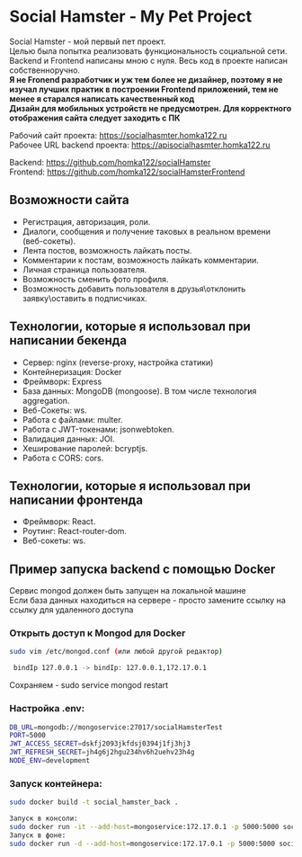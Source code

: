 # Social Hamster - My Pet Project

Social Hamster - мой первый пет проект.<br>
Целью была попытка реализовать функциональность социальной сети.<br>
Backend и Frontend написаны мною с нуля. Весь код в проекте написан собственноручно.<br>
**Я не Fronend разработчик и уж тем более не дизайнер, поэтому я не изучал лучших практик в построении Frontend приложений, тем не менее я старался написать качественный код** \
**Дизайн для мобильных устройств не предусмотрен. Для корректного отображения сайта следует заходить с ПК**

Рабочий сайт проекта: https://socialhasmter.homka122.ru <br>
Рабочее URL backend проекта: https://apisocialhasmter.homka122.ru

Backend: https://github.com/homka122/socialHamster <br>
Frontend: https://github.com/homka122/socialHamsterFrontend

## Возможности сайта

- Регистрация, авторизация, роли.
- Диалоги, сообщения и получение таковых в реальном времени (веб-сокеты).
- Лента постов, возможность лайкать посты.
- Комментарии к постам, возможность лайкать комментарии.
- Личная страница пользователя.
- Возможность сменить фото профиля.
- Возможность добавить пользователя в друзья\отклонить заявку\оставить в подписчиках.

## Технологии, которые я использовал при написании бекенда

- Сервер: nginx (reverse-proxy, настройка статики)
- Контейнеризация: Docker
- Фреймворк: Express
- База данных: MongoDB (mongoose). В том числе технология aggregation. <br>
- Веб-Сокеты: ws. <br>
- Работа с файлами: multer. <br>
- Работа с JWT-токенами: jsonwebtoken. <br>
- Валидация данных: JOI. <br>
- Хеширование паролей: bcryptjs. <br>
- Работа с CORS: cors.

## Технологии, которые я использовал при написании фронтенда

- Фреймворк: React.
- Роутинг: React-router-dom.
- Веб-сокеты: ws.

## Пример запуска backend с помощью Docker

Сервис mongod должен быть запущен на локальной машине \
Если база данных находиться на сервере - просто замените ссылку на ссылку для удаленного доступа

### Открыть доступ к Mongod для Docker

```bash
sudo vim /etc/mongod.conf (или любой другой редактор)

 bindIp 127.0.0.1 -> bindIp: 127.0.0.1,172.17.0.1
```

Сохраняем - sudo service mongod restart

### Настройка .env:

```bash
DB_URL=mongodb://mongoservice:27017/socialHamsterTest
PORT=5000
JWT_ACCESS_SECRET=dskfj2093jkfdsj0394j1fj3hj3
JWT_REFRESH_SECRET=jh4g6j2hgu234hv6h2uehv23h4g
NODE_ENV=development
```

### Запуск контейнера:

```bash
sudo docker build -t social_hamster_back .

Запуск в консоли:
sudo docker run -it --add-host=mongoservice:172.17.0.1 -p 5000:5000 social_hamster_back
Запуск в фоне:
sudo docker run -d --add-host=mongoservice:172.17.0.1 -p 5000:5000 social_hamster_back
```
